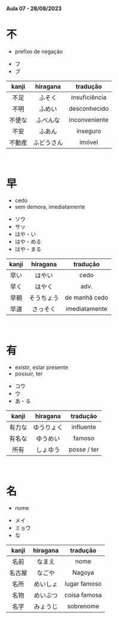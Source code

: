 #### Aula 07 - 28/08/2023


# 不
- prefixo de negação

<ul><li>フ</li><li>ブ</li></ul>

| kanji | hiragana | tradução |
|:---:|:---:|:---:|
| 不足 | ふそく | insuficiência |
| 不明 | ふめい | desconhecido |
| 不便な | ふべんな | inconveniente |
| 不安 | ふあん | inseguro |
| 不動産 | ふどうさん | imóvel |

<br>


# 早
<ul><li>cedo</li><li>sem demora, imediatamente</li></ul>

<ul><li>ソウ</li><li>サッ</li><li>はや・い</li><li>はや・める</li><li>はや・まる</li></ul>

| kanji | hiragana | tradução |
|:---:|:---:|:---:|
| 早い | はやい | cedo |
| 早く | はやく | adv. |
| 早朝 | そうちょう | de manhã cedo |
| 早速 | さっそく | imediatamente |

<br>


# 有
<ul><li>existir, estar presente</li><li>possuir, ter</li></ul>

<ul><li>コウ</li><li>ウ</li><li>あ・る</li></ul>

| kanji | hiragana | tradução |
|:---:|:---:|:---:|
| 有力な | ゆうりょく | influente |
| 有名な | ゆうめい | famoso |
| 所有 | しょゆう | posse / ter |

<br>


# 名
- nome

<ul><li>メイ</li><li>ミョウ</li><li>な</li></ul>

| kanji | hiragana | tradução |
|:---:|:---:|:---:|
| 名前 | なまえ | nome |
| 名古屋 | なごや | Nagoya |
| 名所 | めいしょ | lugar famoso |
| 名物 | めいぶつ | coisa famosa |
| 名字 | みょうじ | sobrenome |